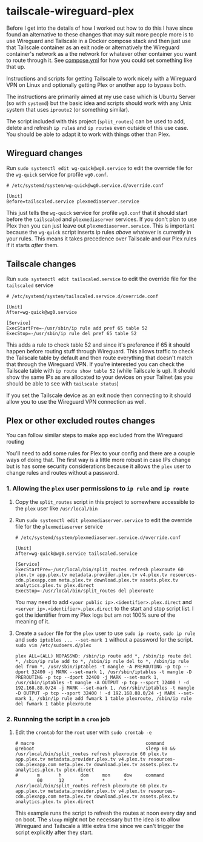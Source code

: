 # tailscale-wireguard-plex

Before I get into the details of how I worked out how to do this I have since found an alternative to these changes that may suit more people more is to use Wireguard and Tailscale in a Docker compose stack and then just use that Tailscale container as an exit node or alternatively the Wireguard container's network as a the network for whatever other container you want to route through it. See [compose.yml](./compose.yml) for how you could set something like that up.

Instructions and scripts for getting Tailscale to work nicely with a Wireguard VPN on Linux and optionally getting Plex or another app to bypass both.

The instructions are primarily aimed at my use case which is Ubuntu Server (so with `systemd`) but the basic idea and scripts should work with any Unix system that uses `iproute2` (or something similar).

The script included with this project (`split_routes`) can be used to add, delete and refresh `ip rule`s and `ip route`s even outside of this use case. You should be able to adapt it to work with things other than Plex.

## Wireguard changes
Run `sudo systemctl edit wg-quick@wg0.service` to edit the override file for the `wg-quick` service for profile `wg0.conf`.

```
# /etc/systemd/system/wg-quick@wg0.service.d/override.conf

[Unit]
Before=tailscaled.service plexmediaserver.service
```
This just tells the `wg-quick` service for profile `wg0.conf` that it should start before the `tailscaled` and `plexmediaserver` services. If you don't plan to use Plex then you can just leave out `plexmediaserver.service`.
This is important because the `wg-quick` script inserts ip rules _above_ whatever is currently in your rules. This means it takes precedence over Tailscale and our Plex rules if it starts _after_ them.

## Tailscale changes
Run `sudo systemctl edit tailscaled.service` to edit the override file for the `tailscaled` service

```
# /etc/systemd/system/tailscaled.service.d/override.conf

[Unit]
After=wg-quick@wg0.service

[Service]
ExecStartPre=-/usr/sbin/ip rule add pref 65 table 52
ExecStop=-/usr/sbin/ip rule del pref 65 table 52
```
This adds a rule to check table 52 and since it's preference if 65 it should happen before routing stuff through Wireguard. This allows traffic to check the Tailscale table by default and then route everything that doesn't match that through the Wireguard VPN.
If you're interested you can check the Tailscale table with `ip route show table 52` (while Tailscale is up). It should show the same IPs as are allocated to your devices on your Tailnet (as you should be able to see with `tailscale status`)

If you set the Tailscale device as an exit node then connecting to it should allow you to use the Wireguard VPN connection as well.

## Plex or other excluded routes changes

You can follow similar steps to make app excluded from the Wireguard routing

You'll need to add some rules for Plex to your config and there are a couple ways of doing that. 
The first way is a little more robust in case IPs change but is has some security considerations because it allows the `plex` user to change rules and routes without a password.

### 1. Allowing the `plex` user permissions to `ip rule` and `ip route` 

1. Copy the `split_routes` script in this project to somewhere accessible to the `plex` user like `/usr/local/bin`

2. Run `sudo systemctl edit plexmediaserver.service` to edit the override file for the `plexmediaserver` service
    ```
    # /etc/systemd/system/plexmediaserver.service.d/override.conf

    [Unit]
    After=wg-quick@wg0.service tailscaled.service

    [Service]
    ExecStartPre=-/usr/local/bin/split_routes refresh plexroute 60 plex.tv app.plex.tv metadata.provider.plex.tv v4.plex.tv resources-cdn.plexapp.com meta.plex.tv download.plex.tv assets.plex.tv analytics.plex.tv plex.direct
    ExecStop=-/usr/local/bin/split_routes del plexroute
    ```

    You may need to add `<your public ip>.<identifier>.plex.direct` and `<server ip>.<identifier>.plex.direct` to the start and stop script list. I got the identifier from my Plex logs but am not 100% sure of the meaning of it.

3. Create a `sudoer` file for the `plex` user to use `sudo ip route`, `sudo ip rule` and `sudo iptables ... --set-mark 1` without a password for the script.
    `sudo vim /etc/sudoers.d/plex` 
    ```
    plex ALL=(ALL) NOPASSWD: /sbin/ip route add *, /sbin/ip route del *, /sbin/ip rule add to *, /sbin/ip rule del to *, /sbin/ip rule del from *, /usr/sbin/iptables -t mangle -A PREROUTING -p tcp --dport 32400 -j MARK --set-mark 1, /usr/sbin/iptables -t mangle -D PREROUTING -p tcp --dport 32400 -j MARK --set-mark 1, /usr/sbin/iptables -t mangle -A OUTPUT -p tcp --sport 32400 ! -d 192.168.88.0/24 -j MARK --set-mark 1, /usr/sbin/iptables -t mangle -D OUTPUT -p tcp --sport 32400 ! -d 192.168.88.0/24 -j MARK --set-mark 1, /sbin/ip rule add fwmark 1 table plexroute, /sbin/ip rule del fwmark 1 table plexroute
    ```

### 2. Runnning the script in a `cron` job

1. Edit the `crontab` for the `root` user with `sudo crontab -e`

    ```
    # macro                                         command
    @reboot                                         sleep 60 && /usr/local/bin/split_routes refresh plexroute 60 plex.tv app.plex.tv metadata.provider.plex.tv v4.plex.tv resources-cdn.plexapp.com meta.plex.tv download.plex.tv assets.plex.tv analytics.plex.tv plex.direct
    #       m       h       dom     mon     dow     command
            00      12      *       *       *       /usr/local/bin/split_routes refresh plexroute 60 plex.tv app.plex.tv metadata.provider.plex.tv v4.plex.tv resources-cdn.plexapp.com meta.plex.tv download.plex.tv assets.plex.tv analytics.plex.tv plex.direct
    ```

    This example runs the script to refresh the routes at noon every day and on boot. The `sleep` might not be necessary but the idea is to allow Wireguard and Tailscale a little extra time since we can't trigger the script explicitly after they start.

